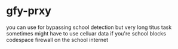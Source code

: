 # gfy-prxy
you can use for bypassing school detection but very long titus task sometimes might have to use celluar data if you're school blocks codespace firewall on the school internet
